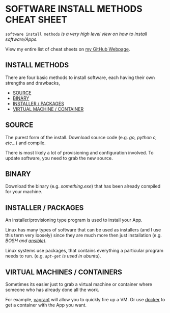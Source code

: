 # SOFTWARE INSTALL METHODS CHEAT SHEET

`software install methods` _is a very high level view on
how to install software/Apps._

View my entire list of cheat sheets on
[my GitHub Webpage](https://jeffdecola.github.io/my-cheat-sheets/).

## INSTALL METHODS

There are four basic methods to install software, each having
their own strengths and drawbacks,

* [SOURCE](https://github.com/JeffDeCola/my-cheat-sheets/tree/master/development/development-environments/software-install-methods-cheat-sheet#source)
* [BINARY](https://github.com/JeffDeCola/my-cheat-sheets/tree/master/development/development-environments/software-install-methods-cheat-sheet#binary)
* [INSTALLER / PACKAGES](https://github.com/JeffDeCola/my-cheat-sheets/tree/master/development/development-environments/software-install-methods-cheat-sheet#installer--packages)
* [VIRTUAL MACHINE / CONTAINER](https://github.com/JeffDeCola/my-cheat-sheets/tree/master/development/development-environments/software-install-methods-cheat-sheet#virtual-machines--containers)

## SOURCE

The purest form of the install. Download source code
(e.g. _go, python c, etc..._) and compile.

There is most likely a lot of provisioning and configuration involved.
To update software, you need to grab the new source.

## BINARY

Download the binary (e.g. _something.exe_) that has been already
compiled for your machine.

## INSTALLER / PACKAGES

An installer/provisioning type program is
used to install your App.

Linux has many types of software that can be used
as installers (and I use this term very loosely)
since they are much more then just installation (e.g. _BOSH and
[ansible](https://github.com/JeffDeCola/my-cheat-sheets/tree/master/operations-tools/configuration-management/ansible-cheat-sheet)_).

Linux systems use packages, that contains everything a particular
program needs to run. (e.g. _`apt-get` is used in ubuntu_).

## VIRTUAL MACHINES / CONTAINERS

Sometimes its easier just to grab a virtual machine or container
where someone who has already done all the work.

For example, [vagrant](https://github.com/JeffDeCola/my-cheat-sheets/tree/master/development/development-environments/vagrant-cheat-sheet)
will allow you to quickly fire up a VM.
Or use [docker](https://github.com/JeffDeCola/my-cheat-sheets/tree/master/operations-tools/orchestration/builds-deployment-containers/docker-cheat-sheet)
to get a container with the App you want.
